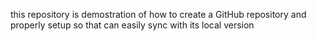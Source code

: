 this repository is demostration of how to create a GitHub repository and properly setup so that can easily sync with its local version
